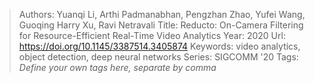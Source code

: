 > Authors: Yuanqi Li, Arthi Padmanabhan, Pengzhan Zhao, Yufei Wang, Guoqing Harry Xu, Ravi Netravali
> Title: Reducto: On-Camera Filtering for Resource-Efficient Real-Time Video Analytics
> Year: 2020
> Url: https://doi.org/10.1145/3387514.3405874
> Keywords: video analytics, object detection, deep neural networks
> Series: SIGCOMM '20
> Tags: *Define your own tags here, separate by comma*